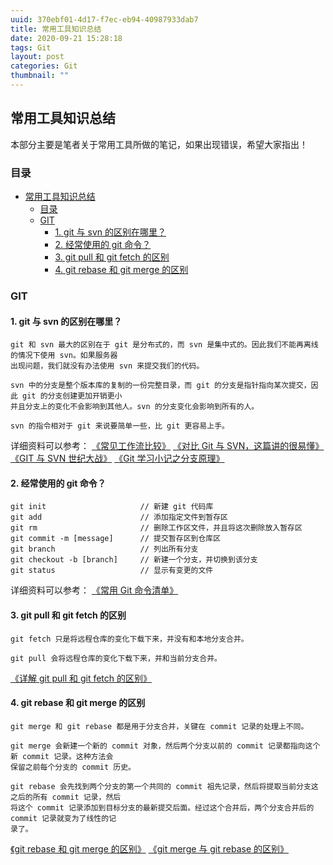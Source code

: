 ```yaml
---
uuid: 370ebf01-4d17-f7ec-eb94-40987933dab7
title: 常用工具知识总结
date: 2020-09-21 15:28:18
tags: Git
layout: post
categories: Git
thumbnail: ""
---
```

## 常用工具知识总结

本部分主要是笔者关于常用工具所做的笔记，如果出现错误，希望大家指出！

### 目录

- [常用工具知识总结](#常用工具知识总结)
  - [目录](#目录)
  - [GIT](#git)
    - [1. git 与 svn 的区别在哪里？](#1-git-与-svn-的区别在哪里)
    - [2. 经常使用的 git 命令？](#2-经常使用的-git-命令)
    - [3. git pull 和 git fetch 的区别](#3-git-pull-和-git-fetch-的区别)
    - [4. git rebase 和 git merge 的区别](#4-git-rebase-和-git-merge-的区别)

### GIT

#### 1. git 与 svn 的区别在哪里？

   ```
   git 和 svn 最大的区别在于 git 是分布式的，而 svn 是集中式的。因此我们不能再离线的情况下使用 svn。如果服务器
   出现问题，我们就没有办法使用 svn 来提交我们的代码。

   svn 中的分支是整个版本库的复制的一份完整目录，而 git 的分支是指针指向某次提交，因此 git 的分支创建更加开销更小
   并且分支上的变化不会影响到其他人。svn 的分支变化会影响到所有的人。

   svn 的指令相对于 git 来说要简单一些，比 git 更容易上手。
   ```

   详细资料可以参考：
   [《常见工作流比较》](https://github.com/geeeeeeeeek/git-recipes/wiki/3.5-%E5%B8%B8%E8%A7%81%E5%B7%A5%E4%BD%9C%E6%B5%81%E6%AF%94%E8%BE%83)
   [《对比 Git 与 SVN，这篇讲的很易懂》](https://juejin.im/post/5bd95bf4f265da392c5307eb)
   [《GIT 与 SVN 世纪大战》](https://blog.csdn.net/github_33304260/article/details/80171456)
   [《Git 学习小记之分支原理》](https://www.jianshu.com/p/e8ad60710017)

<!-- more -->
#### 2. 经常使用的 git 命令？

   ```
   git init                     // 新建 git 代码库
   git add                      // 添加指定文件到暂存区
   git rm                       // 删除工作区文件，并且将这次删除放入暂存区
   git commit -m [message]      // 提交暂存区到仓库区
   git branch                   // 列出所有分支
   git checkout -b [branch]     // 新建一个分支，并切换到该分支
   git status                   // 显示有变更的文件
   ```

   详细资料可以参考：
   [《常用 Git 命令清单》](http://www.ruanyifeng.com/blog/2015/12/git-cheat-sheet.html)

#### 3. git pull 和 git fetch 的区别

   ```
   git fetch 只是将远程仓库的变化下载下来，并没有和本地分支合并。

   git pull 会将远程仓库的变化下载下来，并和当前分支合并。
   ```

   [《详解 git pull 和 git fetch 的区别》](https://blog.csdn.net/weixin_41975655/article/details/82887273)

#### 4. git rebase 和 git merge 的区别

   ```
   git merge 和 git rebase 都是用于分支合并，关键在 commit 记录的处理上不同。

   git merge 会新建一个新的 commit 对象，然后两个分支以前的 commit 记录都指向这个新 commit 记录。这种方法会
   保留之前每个分支的 commit 历史。

   git rebase 会先找到两个分支的第一个共同的 commit 祖先记录，然后将提取当前分支这之后的所有 commit 记录，然后
   将这个 commit 记录添加到目标分支的最新提交后面。经过这个合并后，两个分支合并后的 commit 记录就变为了线性的记
   录了。
   ```

   [《git rebase 和 git merge 的区别》](https://www.jianshu.com/p/f23f72251abc)
   [《git merge 与 git rebase 的区别》](https://blog.csdn.net/liuxiaoheng1992/article/details/79108233)

